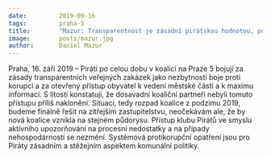 ```yaml
---
date:         2019-09-16
tags:         praha-5
title:        "Mazur: Transparentnost je zásadní pirátskou hodnotou, pokud to koaliční partneři nepřijímají, koalice končí"
image: 	      posts/mazur.jpg
author:       Daniel Mazur
---
```


Praha, 16. září 2019 – Piráti po celou dobu v koalici na Praze 5 bojují za zásady transparentních veřejných zakázek jako nezbytnosti boje proti korupci a za otevřený přístup obyvatel k vedení městské části a k maximu informací. S lítostí konstatuji, že dosavadní koaliční partneři nebyli tomuto přístupu příliš nakloněni. Situaci, tedy rozpad koalice z podzimu 2019, budeme finálně řešit na zítřejším zastupitelstvu, neočekávám ale, že by nová koalice vznikla na stejném půdorysu. Přístup klubu Pirátů ve smyslu aktivního upozorňování na procesní nedostatky a na případy nehospodárností se nezmění. Systémová protikorupční opatření jsou pro Piráty zásadním a stěžejním aspektem komunální politiky.
